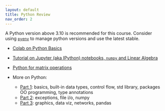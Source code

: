```yaml
---
layout: default
title: Python Review
nav_order: 2
---
```


A Python version above 3.10 is recommended for this course. Consider using
[`pyenv`](https://github.com/pyenv/pyenv) to manage python versions and use the
latest stable.

- [Colab on Python Basics](https://colab.research.google.com/github/DM561/dm561.github.io/blob/master/assets/Python_in_a_Nutshell.ipynb)

- [Tutorial on Jupyter (aka IPython) notebooks, `numpy` and Linear Algebra](https://github.com/DM871/dm871.github.io/blob/main/notebooks/Tutorial.ipynb)

- [Python for matrix operations](https://github.com/DM871/dm871.github.io/blob/main/notebooks/Tutorial4Exam.ipynb)

- More on Python:

  - [Part 1](https://dm587.github.io/assets/dm587-lec1.pdf): basics, built-in
    data types, control flow, std library, packages OO programming, type annotations
  - [Part 2](https://dm587.github.io/assets/dm587-lec2.pdf): exceptions, file i/o, numpy
  - [Part 3](https://dm587.github.io/assets/dm587-lec3.pdf): graphics, data viz,
    networks, pandas
